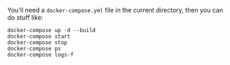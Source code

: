 You'll need a `docker-compose.yml` file in the current directory, then you can do stuff like:

```
docker-compose up -d --build
docker-compose start
docker-compose stop
docker-compose ps
docker-compose logs-f
```